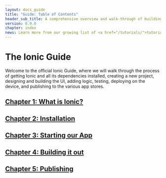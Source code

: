 ```yaml
---
layout: docs_guide
title: "Guide: Table of Contents"
header_sub_title: A comprehensive overview and walk-through of building with Ionic
version: 0.9.0
chapter: index
news: Learn more from our growing list of <a href="/tutorials/">tutorials</a>
---
```


# The Ionic Guide

Welcome to the official Ionic Guide, where we will walk through the process of getting Ionic and all its dependencies installed, creating a new project, designing and building the UI, adding logic, testing, deploying on the device, and publishing to the various app stores.

## [Chapter 1: What is Ionic?](preface.html)
## [Chapter 2: Installation](installation.html)
## [Chapter 3: Starting our App](starting.html)
## [Chapter 4: Building it out](building.html)
## [Chapter 5: Publishing](publishing.html)
